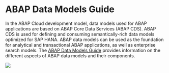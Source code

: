 <!-- loiof357f2b5a9c942b2a4354dc3188686a3 -->

# ABAP Data Models Guide



In the ABAP Cloud development model, data models used for ABAP applications are based on ABAP Core Data Services \(ABAP CDS\). ABAP CDS is used for defining and consuming semantically-rich data models optimized for SAP HANA. ABAP data models can be used as the foundation for analytical and transactional ABAP applications, as well as enterprise search models. The [ABAP Data Models Guide](https://help.sap.com/docs/abap-cloud/abap-data-models/abap-data-models?locale=en-US) provides information on the different aspects of ABAP data models and their components.

![](images/ac01ede04c924e6b9ac867771905e4f2.image)

